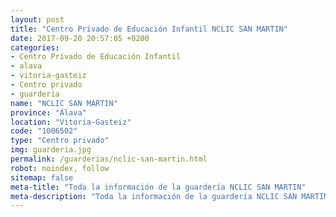 ```yaml
---
layout: post
title: "Centro Privado de Educación Infantil NCLIC SAN MARTIN"
date: 2017-09-20 20:57:05 +0200
categories:
- Centro Privado de Educación Infantil
- alava
- vitoria-gasteiz
- Centro privado
- guarderia
name: "NCLIC SAN MARTIN"
province: "Álava"
location: "Vitoria-Gasteiz"
code: "1006502"
type: "Centro privado"
img: guarderia.jpg
permalink: /guarderias/nclic-san-martin.html
robot: noindex, follow
sitemap: false
meta-title: "Toda la información de la guardería NCLIC SAN MARTIN"
meta-description: "Toda la información de la guardería NCLIC SAN MARTIN"
---
```


